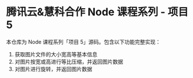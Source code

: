 # 腾讯云&慧科合作 Node 课程系列 - 项目5

本仓库为 Node 课程系列「项目 5」源码。包含以下功能完整实现：

1. 获取图片文件的大小宽高等基本信息
2. 对图片按宽或高进行等比压缩，并返回图片数据
3. 对图片进行旋转，并返回图片数据

